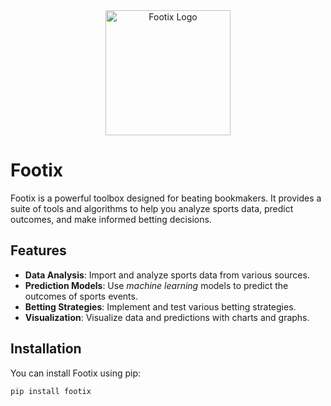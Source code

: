 <div align="center">
    <img src="img/logo_footix.png" alt="Footix Logo" width="200">
</div>

# Footix

Footix is a powerful toolbox designed for beating bookmakers. It provides a suite of tools and algorithms to help you analyze sports data, predict outcomes, and make informed betting decisions.

## Features

- **Data Analysis**: Import and analyze sports data from various sources.
- **Prediction Models**: Use _machine learning_ models to predict the outcomes of sports events.
- **Betting Strategies**: Implement and test various betting strategies.
- **Visualization**: Visualize data and predictions with charts and graphs.

## Installation

You can install Footix using pip:

```bash
pip install footix
````

